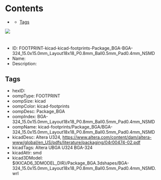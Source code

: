 



Contents
========

* [](#)
	* [Tags](#tags)
  
![][im]
# 

- ID: FOOTPRINT-kicad-kicad-footprints-Package_BGA-BGA-324_15.0x15.0mm_Layout18x18_P0.8mm_Ball0.5mm_Pad0.4mm_NSMD
- Name: 
- Description: 

## Tags

- hexID: 
- oompType: FOOTPRINT
- oompSize: kicad
- oompColor: kicad-footprints
- oompDesc: Package_BGA
- oompIndex: BGA-324_15.0x15.0mm_Layout18x18_P0.8mm_Ball0.5mm_Pad0.4mm_NSMD
- oompName: kicad-footprints/Package_BGA/BGA-324_15.0x15.0mm_Layout18x18_P0.8mm_Ball0.5mm_Pad0.4mm_NSMD
- kicadDesc: Altera U324, https://www.altera.com/content/dam/altera-www/global/en_US/pdfs/literature/packaging/04r00474-02.pdf
- kicadTags: Altera UBGA U324 BGA-324
- kicadAttr: smd
- kicad3DModel: ${KICAD6_3DMODEL_DIR}/Package_BGA.3dshapes/BGA-324_15.0x15.0mm_Layout18x18_P0.8mm_Ball0.5mm_Pad0.4mm_NSMD.wrl



[im]: image.png
